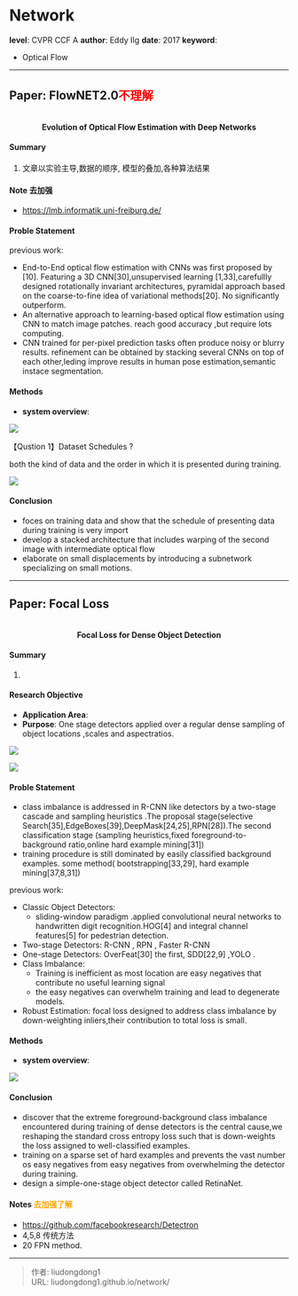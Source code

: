 # Network


**level**: CVPR   CCF A
**author**: Eddy IIg
**date**:  2017
**keyword**:

- Optical Flow

------

## Paper: FlowNET2.0<font color=red>不理解</font>

<div align=center>
<br/>
<b>Evolution of Optical Flow Estimation with Deep Networks</b>
</div>



#### Summary

1. 文章以实验主导,数据的顺序,  模型的叠加,各种算法结果

#### Note  去加强

- https://lmb.informatik.uni-freiburg.de/  

#### Proble Statement

previous work:

- End-to-End optical flow estimation with CNNs was first proposed by [10]. Featuring a 3D CNN[30],unsupervised learning [1,33],carefullly designed rotationally invariant architectures, pyramidal approach based on the coarse-to-fine idea of variational methods[20]. No significantly outperform.
- An alternative approach to learning-based optical flow estimation using CNN to match image patches. reach good accuracy ,but require lots computing.
- CNN trained for per-pixel prediction tasks often produce noisy or blurry results.   refinement can be obtained by stacking several CNNs on top of each other,leding improve results in human pose estimation,semantic instace segmentation.

#### Methods

- **system overview**:

![](https://gitee.com/github-25970295/blogImage/raw/master/img/image-20191116180045883.png)

【Qustion 1】Dataset Schedules   ?

both the kind of data and the order in which it is presented during training.

![](https://gitee.com/github-25970295/blogImage/raw/master/img/image-20191116181737160.png)

#### Conclusion

- foces on training data and show that the schedule of presenting data during training is very import
- develop a stacked architecture that includes warping of the second image with intermediate optical flow
- elaborate on small displacements by introducing a subnetwork specializing on small motions.

------

## Paper: Focal Loss

<div align=center>
<br/>
<b>Focal Loss for Dense Object Detection</b>
</div>



#### Summary

1. 

#### Research Objective

- **Application Area**:
- **Purpose**:  One stage detectors applied over a regular dense sampling of object locations ,scales and aspectratios.

![](https://gitee.com/github-25970295/blogImage/raw/master/img/image-20191116183901028.png)

![](https://gitee.com/github-25970295/blogImage/raw/master/img/image-20191116184807649.png)

#### Proble Statement

- class imbalance is addressed in R-CNN like detectors by a two-stage cascade and sampling heuristics .The proposal stage(selective Search[35],EdgeBoxes[39],DeepMask[24,25],RPN[28]).The second classification stage (sampling heuristics,fixed foreground-to-background ratio,online hard  example mining[31])
- training procedure is still dominated by easily classified background examples. some method( bootstrapping[33,29], hard example mining[37,8,31])

previous work:

- Classic Object Detectors:
  - sliding-window paradigm .applied convolutional neural networks to handwritten digit recognition.HOG[4] and integral channel features[5] for pedestrian detection.
- Two-stage Detectors: R-CNN , RPN , Faster R-CNN
- One-stage Detectors: OverFeat[30] the first, SDD[22,9] ,YOLO .
- Class Imbalance:   
  - Training is inefficient as most location are easy negatives that contribute no useful learning signal
  - the easy negatives can overwhelm training and lead to degenerate models.
- Robust Estimation: focal loss designed to address class imbalance by down-weighting inliers,their contribution to total loss is small.

#### Methods

- **system overview**:

![](https://gitee.com/github-25970295/blogImage/raw/master/img/image-20191116190856305.png)

#### Conclusion

- discover that the extreme foreground-background class imbalance encountered during training of dense detectors is the central cause,we reshaping the standard cross entropy loss such that is down-weights the loss assigned to well-classified examples.
- training on a sparse set of hard examples and prevents the vast number os easy negatives from easy negatives from  overwhelming the detector during training.
- design a simple-one-stage object detector called RetinaNet.

#### Notes <font color=orange>去加强了解</font>

- https://github.com/facebookresearch/Detectron
- 4,5,8  传统方法
- 20 FPN method.



---

> 作者: liudongdong1  
> URL: liudongdong1.github.io/network/  

